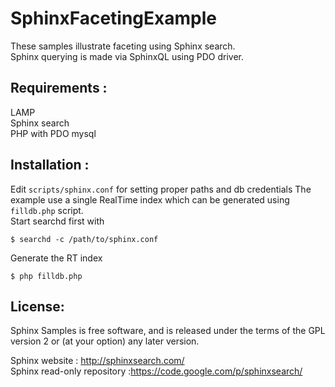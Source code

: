SphinxFacetingExample
=========================

These samples illustrate faceting using Sphinx search.     
Sphinx querying is made via SphinxQL using PDO driver.    


Requirements :
-------------------------------------------
LAMP  
Sphinx search  
PHP with PDO mysql  

Installation :
-------------------------------------------
Edit `scripts/sphinx.conf` for setting proper paths and db credentials
The example use a single RealTime index which can be generated using `filldb.php` script.     
Start searchd first with
 
    $ searchd -c /path/to/sphinx.conf    
Generate the RT index
 
    $ php filldb.php

License:
-------------------------------------------
Sphinx Samples  is free software, and is released under the terms of the GPL version 2 or (at your option) any later version.

Sphinx website : http://sphinxsearch.com/  
Sphinx read-only repository :https://code.google.com/p/sphinxsearch/ 
